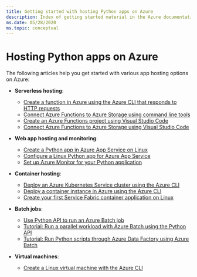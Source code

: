 ```yaml
---
title: Getting started with hosting Python apps on Azure
description: Index of getting started material in the Azure documentation for hosting Python app code.
ms.date: 05/28/2020
ms.topic: conceptual
---
```


# Hosting Python apps on Azure

The following articles help you get started with various app hosting options on Azure:

- **Serverless hosting**:
  - [Create a function in Azure using the Azure CLI that responds to HTTP requests](/azure/azure-functions/functions-create-first-azure-function-azure-cli?pivots=programming-language-python)
  - [Connect Azure Functions to Azure Storage using command line tools](/azure/azure-functions/functions-add-output-binding-storage-queue-cli?tabs=bash%2Cbrowser&pivots=programming-language-python)
  - [Create an Azure Functions project using Visual Studio Code](/azure/azure-functions/functions-create-first-function-vs-code?pivots=programming-language-python)
  - [Connect Azure Functions to Azure Storage using Visual Studio Code](/azure/azure-functions/functions-add-output-binding-storage-queue-vs-code?pivots=programming-language-python)
  
- **Web app hosting and monitoring**:
  - [Create a Python app in Azure App Service on Linux](/azure/app-service/quickstart-python)
  - [Configure a Linux Python app for Azure App Service](/azure/app-service/configure-language-python)
  - [Set up Azure Monitor for your Python application](/azure/azure-monitor/app/opencensus-python)

- **Container hosting**:
  - [Deploy an Azure Kubernetes Service cluster using the Azure CLI](/azure/aks/kubernetes-walkthrough)
  - [Deploy a container instance in Azure using the Azure CLI](/azure/container-instances/container-instances-quickstart)
  - [Create your first Service Fabric container application on Linux](/azure/service-fabric/service-fabric-get-started-containers-linux)

- **Batch jobs**:
  - [Use Python API to run an Azure Batch job](/azure/batch/quick-run-python)
  - [Tutorial: Run a parallel workload with Azure Batch using the Python API](/azure/batch/tutorial-parallel-python)
  - [Tutorial: Run Python scripts through Azure Data Factory using Azure Batch](/azure/batch/tutorial-run-python-batch-azure-data-factory)

- **Virtual machines**:
  - [Create a Linux virtual machine with the Azure CLI](/azure/virtual-machines/linux/quick-create-cli)
